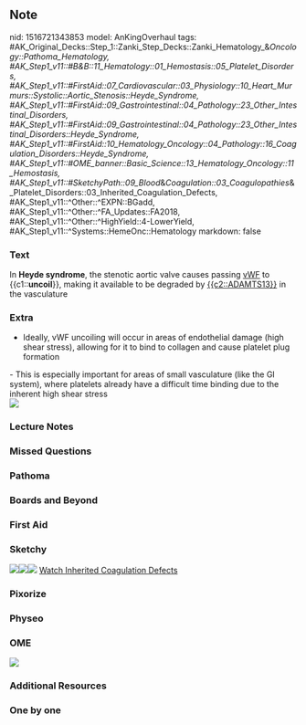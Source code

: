 ## Note
nid: 1516721343853
model: AnKingOverhaul
tags: #AK_Original_Decks::Step_1::Zanki_Step_Decks::Zanki_Hematology_&_Oncology::Pathoma_Hematology, #AK_Step1_v11::#B&B::11_Hematology::01_Hemostasis::05_Platelet_Disorders, #AK_Step1_v11::#FirstAid::07_Cardiovascular::03_Physiology::10_Heart_Murmurs::Systolic::Aortic_Stenosis::Heyde_Syndrome, #AK_Step1_v11::#FirstAid::09_Gastrointestinal::04_Pathology::23_Other_Intestinal_Disorders, #AK_Step1_v11::#FirstAid::09_Gastrointestinal::04_Pathology::23_Other_Intestinal_Disorders::Heyde_Syndrome, #AK_Step1_v11::#FirstAid::10_Hematology_Oncology::04_Pathology::16_Coagulation_Disorders::Heyde_Syndrome, #AK_Step1_v11::#OME_banner::Basic_Science::13_Hematology_Oncology::11_Hemostasis, #AK_Step1_v11::#SketchyPath::09_Blood_&_Coagulation::03_Coagulopathies_&_Platelet_Disorders::03_Inherited_Coagulation_Defects, #AK_Step1_v11::^Other::^EXPN::BGadd, #AK_Step1_v11::^Other::^FA_Updates::FA2018, #AK_Step1_v11::^Other::^HighYield::4-LowerYield, #AK_Step1_v11::^Systems::HemeOnc::Hematology
markdown: false

### Text
In <b>Heyde syndrome</b>, the stenotic aortic valve causes passing
<u>vWF</u> to {{c1::<b>uncoil</b>}}, making it available to be
degraded by <u>{{c2::ADAMTS13}}</u> in the vasculature

### Extra
- Ideally, vWF uncoiling will occur in areas of endothelial damage
(high shear stress), allowing for it to bind to collagen and cause
platelet plug formation
<div>
  - This is especially important for areas of small vasculature
  (like the GI system), where platelets already have a difficult
  time binding due to the inherent high shear stress
</div>
<div>
  <div><img src=
  "361px-Heydes_Syndrome_Pathophysiology.svg.png"></div>
</div>

### Lecture Notes


### Missed Questions


### Pathoma


### Boards and Beyond


### First Aid


### Sketchy
<img src="vWF%20aortic%20stenosis_1566160514431.jpg"><img src=
"361px-Heydes_Syndrome_Pathophysiology.svg_1566160514431_1566160514431.png"><img src="Zoverall%20picture%20(77)_1566160514431.JPG">
<a href=
"https://dashboard.sketchy.com/study/medical/courses/medical-pathophysiology/units/medical-pathophysiology-blood-coagulation/videos/medical-pathophysiology-blood-and-coagulation-coagulopathies-and-platelet-disorders-inherited-coagulation-defects?utm_source=anki&utm_medium=partnership&utm_campaign=february_update&utm_content=medical">
Watch Inherited Coagulation Defects</a>

### Pixorize


### Physeo


### OME
<div class="ome-widget">
  <a href=
  "https://onlinemeded.org/spa/heme-onc/hemostasis/acquire?ref=anki">
  <img src="_OME_AnkiFlashcards_Lesson_4.png"></a>
</div>

### Additional Resources


### One by one

